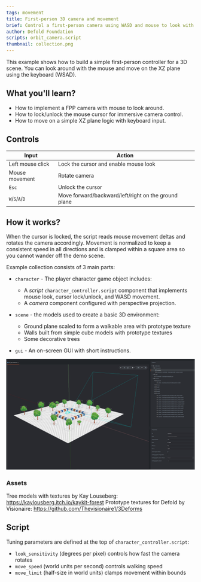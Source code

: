 ```yaml
---
tags: movement
title: First-person 3D camera and movement
brief: Control a first-person camera using WASD and mouse to look with cursor lock.
author: Defold Foundation
scripts: orbit_camera.script
thumbnail: collection.png
---
```


This example shows how to build a simple first-person controller for a 3D scene. You can look around with the mouse and move on the XZ plane using the keyboard (WSAD).

## What you'll learn?
- How to implement a FPP camera with mouse to look around.
- How to lock/unlock the mouse cursor for immersive camera control.
- How to move on a simple XZ plane logic with keyboard input.

## Controls
| Input                  | Action                                               |
|------------------------|------------------------------------------------------|
| Left mouse click       | Lock the cursor and enable mouse look                |
| Mouse movement         | Rotate camera                                        |
| `Esc`                  | Unlock the cursor                                    |
| `W`/`S`/`A`/`D`        | Move forward/backward/left/right on the ground plane |

## How it works?
When the cursor is locked, the script reads mouse movement deltas and rotates the camera accordingly. Movement is normalized to keep a consistent speed in all directions and is clamped within a square area so you cannot wander off the demo scene.

Example collection consists of 3 main parts:

- `character` - The player character game object includes:
  - A *script* `character_controller.script` component that implements mouse look, cursor lock/unlock, and WASD movement.
  - A *camera* component configured with perspective projection.

- `scene` - the models used to create a basic 3D environment:
  - Ground plane scaled to form a walkable area with prototype texture
  - Walls built from simple cube models with prototype textures
  - Some decorative trees

- `gui` - An on-screen GUI with short instructions.

![](collection.png)

### Assets
Tree models with textures by Kay Louseberg: https://kaylousberg.itch.io/kaykit-forest
Prototype textures for Defold by Visionaire: https://github.com/Thevisionaire1/3Deforms

## Script

Tuning parameters are defined at the top of `character_controller.script`:
- `look_sensitivity` (degrees per pixel) controls how fast the camera rotates
- `move_speed` (world units per second) controls walking speed
- `move_limit` (half-size in world units) clamps movement within bounds

